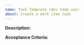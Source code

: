 ```yaml
---
name: Task Template (dev team use)
about: Create a work item task
---
```


**Description:**

**Acceptance Criteria:**
